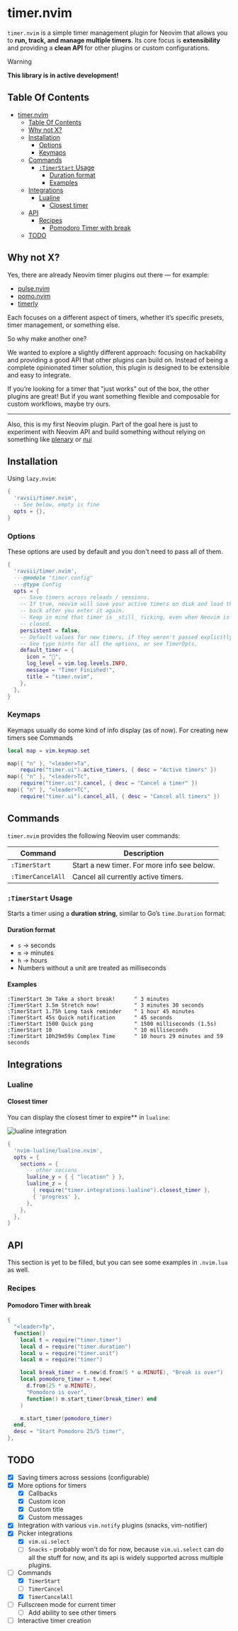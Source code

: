 # timer.nvim

`timer.nvim` is a simple timer management plugin for Neovim that allows you to
**run, track, and manage multiple timers**. Its core focus is **extensibility**
and providing a **clean API** for other plugins or custom configurations.

> [!WARNING]
>
> **This library is in active development!**

## Table Of Contents

<!--toc:start-->
- [timer.nvim](#timernvim)
  - [Table Of Contents](#table-of-contents)
  - [Why not X?](#why-not-x)
  - [Installation](#installation)
    - [Options](#options)
    - [Keymaps](#keymaps)
  - [Commands](#commands)
    - [`:TimerStart` Usage](#timerstart-usage)
      - [Duration format](#duration-format)
      - [Examples](#examples)
  - [Integrations](#integrations)
    - [Lualine](#lualine)
      - [Closest timer](#closest-timer)
  - [API](#api)
    - [Recipes](#recipes)
      - [Pomodoro Timer with break](#pomodoro-timer-with-break)
  - [TODO](#todo)
<!--toc:end-->

## Why not X?

Yes, there are already Neovim timer plugins out there — for example:

- [pulse.nvim](https://github.com/linguini1/pulse.nvim)
- [pomo.nvim](https://github.com/epwalsh/pomo.nvim)
- [timerly](https://github.com/nvzone/timerly)

Each focuses on a different aspect of timers, whether it’s specific presets,
timer management, or something else.

So why make another one?

We wanted to explore a slightly different approach: focusing on hackability and
providing a good API that other plugins can build on. Instead of being a
complete opinionated timer solution, this plugin is designed to be extensible
and easy to integrate.

If you’re looking for a timer that "just works" out of the box, the other
plugins are great! But if you want something flexible and composable for
custom workflows, maybe try ours.

---

Also, this is my first Neovim plugin. Part of the goal here is just to
experiment with Neovim API and build something without relying on something
like [plenary](https://github.com/nvim-lua/plenary.nvim) or
[nui](https://github.com/MunifTanjim/nui.nvim)

## Installation

Using `lazy.nvim`:

```lua
{
  'ravsii/timer.nvim',
  -- See below, empty is fine
  opts = {},
}
```

### Options

These options are used by default and you don't need to pass all of them.

```lua
{
  'ravsii/timer.nvim',
  ---@module "timer.config"
  ---@type Config
  opts = {
    -- Save timers across reloads / sessions.
    -- If true, neovim will save your active timers on disk and load them
    -- back after you enter it again.
    -- Keep in mind that timer is _still_ ticking, even when Neovim is
    -- closed.
    persistent = false,
    -- Default values for new timers, if they weren't passed explicitly.
    -- See type hints for all the options, or see TimerOpts.
    default_timer = {
      icon = "󱎫",
      log_level = vim.log.levels.INFO,
      message = "Timer Finished!",
      title = "timer.nvim",
    },
  },
}
```

### Keymaps

Keymaps usually do some kind of info display (as of now). For creating new
timers see Commands

```lua
local map = vim.keymap.set

map({ "n" }, "<leader>Ta",
    require("timer.ui").active_timers, { desc = "Active timers" })
map({ "n" }, "<leader>Tc",
    require("timer.ui").cancel, { desc = "Cancel a timer" })
map({ "n" }, "<leader>TC",
    require("timer.ui").cancel_all, { desc = "Cancel all timers" })
```

## Commands

`timer.nvim` provides the following Neovim user commands:

| Command           | Description                                 |
| ----------------- | ------------------------------------------- |
| `:TimerStart`     | Start a new timer. For more info see below. |
| `:TimerCancelAll` | Cancel all currently active timers.         |

### `:TimerStart` Usage

Starts a timer using a **duration string**, similar to Go’s `time.Duration`
format:

#### Duration format

- `s` → seconds
- `m` → minutes
- `h` → hours
- Numbers without a unit are treated as milliseconds

#### Examples

```vim
:TimerStart 3m Take a short break!      " 3 minutes
:TimerStart 3.5m Stretch now!           " 3 minutes 30 seconds
:TimerStart 1.75h Long task reminder    " 1 hour 45 minutes
:TimerStart 45s Quick notification      " 45 seconds
:TimerStart 1500 Quick ping             " 1500 milliseconds (1.5s)
:TimerStart 10                          " 10 milliseconds
:TimerStart 10h29m59s Complex Time      " 10 hours 29 minutes and 59 seconds
```

## Integrations

### Lualine

#### Closest timer

You can display the closest timer to expire** in `lualine`:

![lualine integration](./pics/lualine.jpg)

```lua
{
  'nvim-lualine/lualine.nvim',
  opts = {
    sections = {
      -- other secions
      lualine_y = { { "location" } },
      lualine_z = {
        { require("timer.integrations.lualine").closest_timer },
        { 'progress' },
      },
    },
  },
}
```

## API

This section is yet to be filled, but you can see some examples in `.nvim.lua`
as well.

### Recipes

#### Pomodoro Timer with break

```lua
{
  "<leader>Tp",
  function()
    local t = require("timer.timer")
    local d = require("timer.duration")
    local u = require("timer.unit")
    local m = require("timer")

    local break_timer = t.new(d.from(5 * u.MINUTE), "Break is over")
    local pomodoro_timer = t.new(
      d.from(25 * u.MINUTE),
      "Pomodoro is over",
      function() m.start_timer(break_timer) end
    )

    m.start_timer(pomodoro_timer)
  end,
  desc = "Start Pomodoro 25/5 timer",
},
```

## TODO

- [x] Saving timers across sessions (configurable)
- [x] More options for timers
  - [x] Callbacks
  - [x] Custom icon
  - [x] Custom title
  - [x] Custom messages
- [x] Integration with various `vim.notify` plugins (snacks, vim-notifier)
- [x] Picker integrations
  - [x] `vim.ui.select`
  - [ ] `Snacks` - probably won't do for now, because `vim.ui.select` can do
  all the stuff for now, and its api is widely supported across multiple
  plugins.
- [ ] Commands
  - [x] `TimerStart`
  - [ ] `TimerCancel`
  - [x] `TimerCancelAll`
- [ ] Fullscreen mode for current timer
  - [ ] Add ability to see other timers
- [ ] Interactive timer creation
